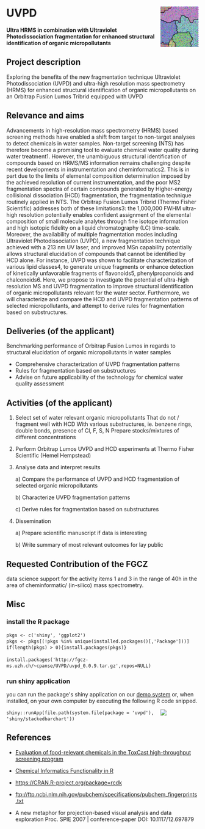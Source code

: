 
# UVPD <img src="vignettes/graphics/SOM.png" align="right" width="100px" />

**Ultra HRMS in combination with Ultraviolet Photodissociation fragmentation
for enhanced structural identification of organic micropollutants**



## Project description

Exploring the benefits of the new fragmentation technique Ultraviolet Photodissociation (UVPD) and ultra-high resolution mass spectrometry (HRMS) for enhanced structural identification of organic micropollutants on an Orbitrap Fusion Lumos Tribrid equipped with UVPD


## Relevance and aims

Advancements in high-resolution mass spectrometry (HRMS) based screening methods have enabled a shift from target to non-target analyses to detect chemicals in water samples. Non-target screening (NTS) has therefore become a promising tool to evaluate chemical water quality during water treatment1. However, the unambiguous structural identification of compounds based on HRMS/MS information remains challenging despite recent developments in instrumentation and cheminformatics2. This is in part due to the limits of elemental composition determination imposed by the achieved resolution of current instrumentation, and the poor MS2 fragmentation spectra of certain compounds generated by Higher-energy collisional dissociation (HCD) fragmentation, the fragmentation technique routinely applied in NTS. The Orbitrap Fusion Lumos Tribrid (Thermo Fisher Scientific) addresses both of these limitations3: the 1,000,000 FWHM ultra-high resolution potentially enables confident assignment of the elemental composition of small molecule analytes through fine isotope information and high isotopic fidelity on a liquid chromatography (LC) time-scale. Moreover, the availability of multiple fragmentation modes including Ultraviolet Photodissociation (UVPD), a new fragmentation technique achieved with a 213 nm UV laser, and improved MSn capability potentially allows structural elucidation of compounds that cannot be identified by HCD alone. For instance, UVPD was shown to facilitate characterization of various lipid classes4, to generate unique fragments or enhance detection of kinetically unfavorable fragments of flavonoids5, phenylpropanoids and chalconoids6. Here, we propose to investigate the potential of ultra-high resolution MS and UVPD fragmentation to improve structural identification of organic micropollutants relevant for the water sector. Furthermore, we will characterize and compare the HCD and UVPD fragmentation patterns of selected micropollutants, and attempt to derive rules for fragmentation based on substructures.



## Deliveries (of the applicant)

Benchmarking performance of Orbitrap Fusion Lumos in regards to structural elucidation of organic micropollutants in water samples

* Comprehensive characterization of UVPD fragmentation patterns
* Rules for fragmentation based on substructures
* Advise on future applicability of the technology for chemical water quality assessment


## Activities (of the applicant)

1. Select set of water relevant organic micropollutants
That do not / fragment well with HCD With various substructures, ie. benzene
rings, double bonds, presence of Cl, F, S, N
Prepare stocks/mixtures of different concentrations 

2. Perform Orbitrap Lumos UVPD and HCD experiments at Thermo Fisher Scientific (Hemel Hempstead)

3. Analyse data and interpret results

    a) Compare the performance of UVPD and HCD fragmentation of selected organic micropollutants

    b) Characterize UVPD fragmentation patterns

    c) Derive rules for fragmentation based on substructures

4. Dissemination

    a) Prepare scientific manuscript if data is interesting

    b)  Write summary of most relevant outcomes for lay public

 
## Requested Contribution of the FGCZ

data science support for the activity items 1 and 3 in the range of 40h in the
area of cheminformatic/ (in-silico) mass spectrometry.


## Misc



### install the R package

```{r}
pkgs <- c('shiny', 'ggplot2')
pkgs <- pkgs[(!pkgs %in% unique(installed.packages()[,'Package']))]
if(length(pkgs) > 0){install.packages(pkgs)}

install.packages('http://fgcz-ms.uzh.ch/~cpanse/UVPD/uvpd_0.0.9.tar.gz',repos=NULL)

```

### run shiny application

you can run the package's shiny application on our [demo system](http://fgcz-ms-shiny.uzh.ch:8080/p2722-stackedBarChart/) or, when installed, on your own computer by executing the following R code snipped.

<img src="https://user-images.githubusercontent.com/4901987/86088690-19994000-baa7-11ea-8644-f679470afd8e.png" align="right" width="100px" />

```{r}
shiny::runApp(file.path(system.file(package = 'uvpd'), 'shiny/stackedbarchart'))
```


## References

- [Evaluation of food-relevant chemicals in the ToxCast high-throughput screening program](https://doi.org/10.1016/j.fct.2016.04.012)

- [Chemical Informatics Functionality in R](http://dx.doi.org/10.18637/jss.v018.i05)

- https://CRAN.R-project.org/package=rcdk

- ftp://ftp.ncbi.nlm.nih.gov/pubchem/specifications/pubchem_fingerprints.txt


- A new metaphor for projection-based visual analysis and data exploration Proc. SPIE
2007 | conference-paper DOI: 10.1117/12.697879
